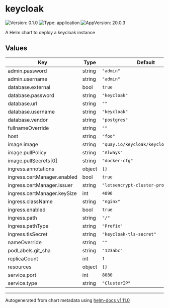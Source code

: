 # keycloak

![Version: 0.1.0](https://img.shields.io/badge/Version-0.1.0-informational?style=flat-square) ![Type: application](https://img.shields.io/badge/Type-application-informational?style=flat-square) ![AppVersion: 20.0.3](https://img.shields.io/badge/AppVersion-20.0.3-informational?style=flat-square)

A Helm chart to deploy a keycloak instance

## Values

| Key | Type | Default | Description |
|-----|------|---------|-------------|
| admin.password | string | `"admin"` |  |
| admin.username | string | `"admin"` |  |
| database.external | bool | `true` |  |
| database.password | string | `"keycloak"` |  |
| database.url | string | `""` |  |
| database.username | string | `"keycloak"` |  |
| database.vendor | string | `"postgres"` |  |
| fullnameOverride | string | `""` |  |
| host | string | `"foo"` |  |
| image.image | string | `"quay.io/keycloak/keycloak:20.0.3"` |  |
| image.pullPolicy | string | `"Always"` |  |
| image.pullSecrets[0] | string | `"docker-cfg"` |  |
| ingress.annotations | object | `{}` |  |
| ingress.certManager.enabled | bool | `true` |  |
| ingress.certManager.issuer | string | `"letsencrypt-cluster-prod"` |  |
| ingress.certManager.keySize | int | `4096` |  |
| ingress.className | string | `"nginx"` |  |
| ingress.enabled | bool | `true` |  |
| ingress.path | string | `"/"` |  |
| ingress.pathType | string | `"Prefix"` |  |
| ingress.tlsSecret | string | `"keycloak-tls-secret"` |  |
| nameOverride | string | `""` |  |
| podLabels.git_sha | string | `"123abc"` |  |
| replicaCount | int | `1` |  |
| resources | object | `{}` |  |
| service.port | int | `8080` |  |
| service.type | string | `"ClusterIP"` |  |

----------------------------------------------
Autogenerated from chart metadata using [helm-docs v1.11.0](https://github.com/norwoodj/helm-docs/releases/v1.11.0)

